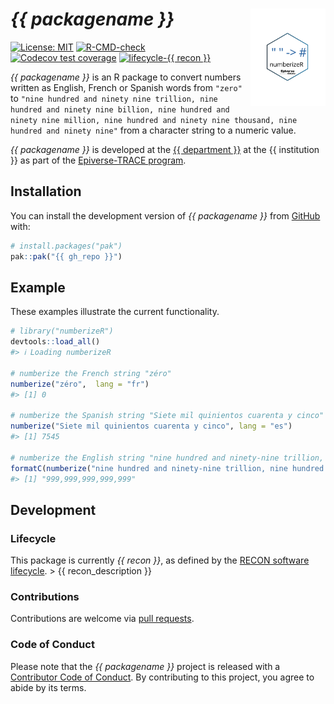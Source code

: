 
<!-- README.md is generated from README.Rmd. Please edit that file. -->

<!-- The code to render this README is stored in .github/workflows/render-readme.yaml -->

<!-- Variables marked with double curly braces will be transformed beforehand: -->

<!-- `packagename` is extracted from the DESCRIPTION file -->

<!-- `gh_repo` is extracted via a special environment variable in GitHub Actions -->

# *{{ packagename }}* <img src="man/figures/logo.svg" align="right" width="120" />

<!-- badges: start -->

[![License:
MIT](https://img.shields.io/badge/License-MIT-yellow.svg)](https://opensource.org/license/mit/)
[![R-CMD-check](https://github.com/%7B%7B%20gh_repo%20%7D%7D/actions/workflows/R-CMD-check.yaml/badge.svg)](https://github.com/%7B%7B%20gh_repo%20%7D%7D/actions/workflows/R-CMD-check.yaml)
[![Codecov test
coverage](https://codecov.io/gh/%7B%7B%20gh_repo%20%7D%7D/branch/main/graph/badge.svg)](https://app.codecov.io/gh/%7B%7B%20gh_repo%20%7D%7D?branch=main)
[![lifecycle-{{ recon
}}](https://www.reconverse.org/images/badge-%7B%7B%20recon%20%7D%7D.svg)](https://www.reconverse.org/lifecycle.html#%7B%7B%20recon%20%7D%7D)
<!-- badges: end -->

*{{ packagename }}* is an R package to convert numbers written as
English, French or Spanish words from `"zero"` to `"nine hundred and
ninety nine trillion, nine hundred and ninety nine billion, nine hundred
and ninety nine million, nine hundred and ninety nine thousand, nine
hundred and ninety nine"` from a character string to a numeric value.

<!-- This sentence is optional and can be removed -->

*{{ packagename }}* is developed at the [{{ department
}}](%7B%7B%20department_url%20%7D%7D) at the {{ institution }} as part
of the [Epiverse-TRACE program](https://data.org/initiatives/epiverse/).

## Installation

You can install the development version of *{{ packagename }}* from
[GitHub](https://github.com/) with:

``` r
# install.packages("pak")
pak::pak("{{ gh_repo }}")
```

## Example

These examples illustrate the current functionality.

``` r
# library("numberizeR")
devtools::load_all()
#> ℹ Loading numberizeR

# numberize the French string "zéro"
numberize("zéro",  lang = "fr")
#> [1] 0

# numberize the Spanish string "Siete mil quinientos cuarenta y cinco"
numberize("Siete mil quinientos cuarenta y cinco", lang = "es")
#> [1] 7545

# numberize the English string "nine hundred and ninety-nine trillion, nine hundred and ninety-nine billion, nine hundred and ninety-nine million, nine hundred and ninety-nine thousand, nine hundred and ninety-nine" # nolint: line_length_linter.
formatC(numberize("nine hundred and ninety-nine trillion, nine hundred and ninety-nine billion, nine hundred and ninety-nine million, nine hundred and ninety-nine thousand, nine hundred and ninety-nine"), big.mark = ",", format = "fg") # nolint: line_length_linter.
#> [1] "999,999,999,999,999"
```

## Development

### Lifecycle

This package is currently *{{ recon }}*, as defined by the [RECON
software lifecycle](https://www.reconverse.org/lifecycle.html). \> {{
recon\_description }}

### Contributions

Contributions are welcome via [pull
requests](https://github.com/%7B%7B%20gh_repo%20%7D%7D/pulls).

### Code of Conduct

Please note that the *{{ packagename }}* project is released with a
[Contributor Code of
Conduct](https://github.com/epiverse-trace/.github/blob/main/CODE_OF_CONDUCT.md).
By contributing to this project, you agree to abide by its terms.

